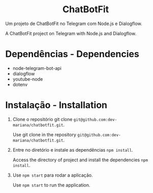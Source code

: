 # <h1 align="center">ChatBotFit</h1>

<p align="justify">Um projeto de ChatBotFit no Telegram com Node.js e Dialogflow.</p>

<p align="justify">A ChatBotFit project on Telegram with Node.js and Dialogflow.</p>

# Dependências - Dependencies

* node-telegram-bot-api
* dialogflow
* youtube-node
* dotenv

# Instalação - Installation

1. Clone o repositório git clone `git@github.com:dev-mariana/chatbotfit.git`.

   Use git clone in the repository `git@github.com:dev-mariana/chatbotfit.git`.

2. Entre no diretório e instale as dependências `npm install`.

   Access the directory of project and install the dependencies `npm install`.
   
3. Use `npm start` para rodar a aplicação.  

   Use `npm start` to run the application.
